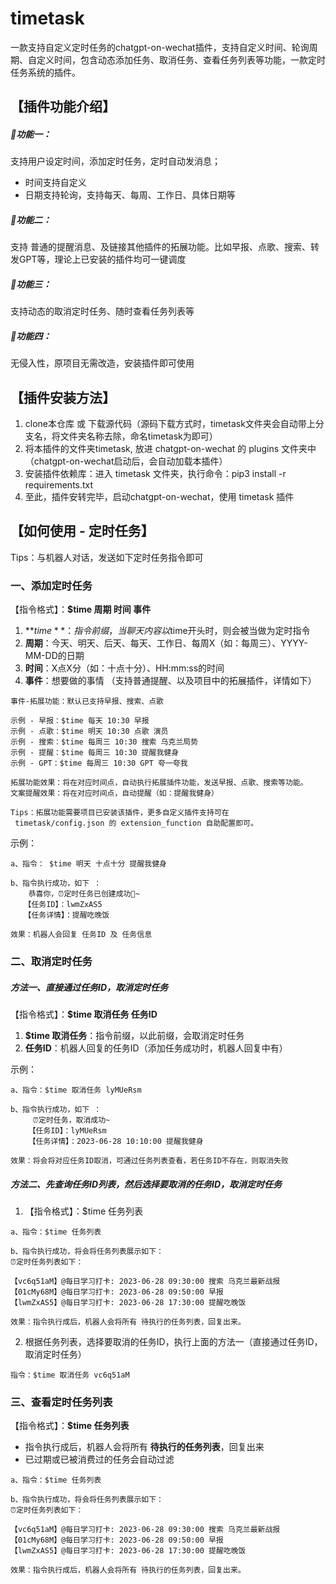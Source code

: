 # timetask
一款支持自定义定时任务的chatgpt-on-wechat插件，支持自定义时间、轮询周期、自定义时间，包含动态添加任务、取消任务、查看任务列表等功能，一款定时任务系统的插件。


## **【插件功能介绍】**
##### 🎉功能一：
支持用户设定时间，添加定时任务，定时自动发消息；
* 时间支持自定义
* 日期支持轮询，支持每天、每周、工作日、具体日期等

##### 🎉功能二：
支持 普通的提醒消息、及链接其他插件的拓展功能。比如早报、点歌、搜索、转发GPT等，理论上已安装的插件均可一键调度

##### 🎉功能三：
支持动态的取消定时任务、随时查看任务列表等

##### 🎉功能四：
无侵入性，原项目无需改造，安装插件即可使用



## **【插件安装方法】**
1. clone本仓库 或 下载源代码（源码下载方式时，timetask文件夹会自动带上分支名，将文件夹名称去除，命名timetask为即可）
2. 将本插件的文件夹timetask, 放进 chatgpt-on-wechat 的 plugins 文件夹中（chatgpt-on-wechat启动后，会自动加载本插件）
3. 安装插件依赖库：进入 timetask 文件夹，执行命令：pip3 install -r requirements.txt
4. 至此，插件安转完毕，启动chatgpt-on-wechat，使用 timetask 插件



## **【如何使用 - 定时任务】**

Tips：与机器人对话，发送如下定时任务指令即可

### **一、添加定时任务**

【指令格式】：**$time 周期 时间 事件**
1. **$time**：指令前缀，当聊天内容以$time开头时，则会被当做为定时指令
2. **周期**：今天、明天、后天、每天、工作日、每周X（如：每周三）、YYYY-MM-DD的日期
3. **时间**：X点X分（如：十点十分）、HH:mm:ss的时间
4. **事件**：想要做的事情 （支持普通提醒、以及项目中的拓展插件，详情如下）
```
事件-拓展功能：默认已支持早报、搜索、点歌

示例 - 早报：$time 每天 10:30 早报
示例 - 点歌：$time 明天 10:30 点歌 演员
示例 - 搜索：$time 每周三 10:30 搜索 乌克兰局势
示例 - 提醒：$time 每周三 10:30 提醒我健身
示例 - GPT：$time 每周三 10:30 GPT 夸一夸我

拓展功能效果：将在对应时间点，自动执行拓展插件功能，发送早报、点歌、搜索等功能。
文案提醒效果：将在对应时间点，自动提醒（如：提醒我健身）

Tips：拓展功能需要项目已安装该插件，更多自定义插件支持可在
 timetask/config.json 的 extension_function 自助配置即可。
```

示例：
```
a、指令： $time 明天 十点十分 提醒我健身

b、指令执行成功，如下 ：
	恭喜你，⏰定时任务已创建成功🎉~
   【任务ID】：lwmZxAS5
   【任务详情】：提醒吃晚饭
    
效果：机器人会回复 任务ID 及 任务信息
```
	
	
### **二、取消定时任务**

##### **方法一、直接通过任务ID，取消定时任务**

【指令格式】：**$time 取消任务 任务ID**
1. **$time 取消任务**：指令前缀，以此前缀，会取消定时任务
2. **任务ID**：机器人回复的任务ID（添加任务成功时，机器人回复中有）

示例：
```
a、指令：$time 取消任务 lyMUeRsm

b、指令执行成功，如下 ：
	 ⏰定时任务，取消成功~
    【任务ID】：lyMUeRsm
    【任务详情】：2023-06-28 10:10:00 提醒我健身

效果：将会将对应任务ID取消，可通过任务列表查看，若任务ID不存在，则取消失败
```
	


##### **方法二、先查询任务ID列表，然后选择要取消的任务ID，取消定时任务**

1. 【指令格式】：$time 任务列表
```
a、指令：$time 任务列表

b、指令执行成功，将会将任务列表展示如下：
⏰定时任务列表如下：

【vc6q51aM】@每日学习打卡: 2023-06-28 09:30:00 搜索 乌克兰最新战报
【01cMy68M】@每日学习打卡: 2023-06-28 09:50:00 早报
【lwmZxAS5】@每日学习打卡: 2023-06-28 17:30:00 提醒吃晚饭
 
效果：指令执行成后，机器人会将所有 待执行的任务列表，回复出来。
```

2. 根据任务列表，选择要取消的任务ID，执行上面的方法一（直接通过任务ID，取消定时任务）
```
指令：$time 取消任务 vc6q51aM
```


### **三、查看定时任务列表**

【指令格式】：**$time 任务列表**
*  指令执行成后，机器人会将所有 **待执行的任务列表**，回复出来
*  已过期或已被消费过的任务会自动过滤

```
a、指令：$time 任务列表

b、指令执行成功，将会将任务列表展示如下：
⏰定时任务列表如下：

【vc6q51aM】@每日学习打卡: 2023-06-28 09:30:00 搜索 乌克兰最新战报
【01cMy68M】@每日学习打卡: 2023-06-28 09:50:00 早报
【lwmZxAS5】@每日学习打卡: 2023-06-28 17:30:00 提醒吃晚饭
 
效果：指令执行成后，机器人会将所有 待执行的任务列表，回复出来。
```
